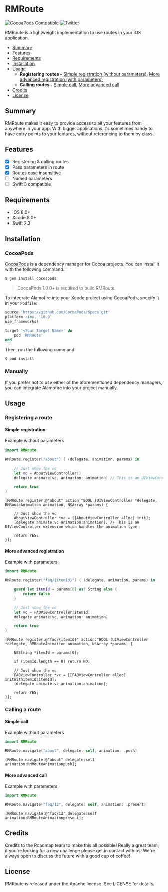 # RMRoute

[![CocoaPods Compatible](https://img.shields.io/cocoapods/p/RMRoute.svg)](https://img.shields.io/cocoapods/p/RMRoute.svg)
[![Twitter](https://img.shields.io/twitter/follow/roadmaptravel.svg?style=social&label=Follow)](http://twitter.com/roadmaptravel)

RMRoute is a lightweight implementation to use routes in your iOS application.

- [Summary](#summary)
- [Features](#features)
- [Requirements](#requirements)
- [Installation](#installation)
- [Usage](#usage)
    - **Registering routes -** [Simple registration (without parameters)](#simple-registration), [More advanced registration (with parameters)](#more-advanced-registration)
    - **Calling routes -** [Simple call](#simple-call), [More advanced call](#more-advanced-call)
- [Credits](#credits)
- [License](#license)

## Summary

RMRoute makes it easy to provide access to all your features from anywhere in your app. With bigger applications it's sometimes handy to have entry points to your features, without referencing to them by class.

## Features

- [x] Registering & calling routes
- [x] Pass parameters in route
- [x] Routes case insensitive
- [ ] Named parameters
- [ ] Swift 3 compatible

## Requirements

- iOS 8.0+
- Xcode 8.0+
- Swift 2.3

## Installation

### CocoaPods

[CocoaPods](http://cocoapods.org) is a dependency manager for Cocoa projects. You can install it with the following command:

```bash
$ gem install cocoapods
```

> CocoaPods 1.0.0+ is required to build RMRoute.

To integrate Alamofire into your Xcode project using CocoaPods, specify it in your `Podfile`:

```ruby
source 'https://github.com/CocoaPods/Specs.git'
platform :ios, '10.0'
use_frameworks!

target '<Your Target Name>' do
    pod 'RMRoute'
end
```

Then, run the following command:

```bash
$ pod install
```

### Manually

If you prefer not to use either of the aforementioned dependency managers, you can integrate Alamofire into your project manually.

## Usage

### Registering a route

#### Simple registration

Example without parameters

```swift
import RMRoute

RMRoute.register("about") { (delegate, animation, params) in
			
	// Just show the vc
	let vc = AboutViewController()
	delegate.animate(vc, animation: animation) // This is an UIViewController extension which handles the animation type

	return true
}
```

```objc
[RMRoute register:@"about" action:^BOOL (UIViewController *delegate, RMRouteAnimation animation, NSArray *params) {
		
	// Just show the vc
	AboutViewController *vc = [[AboutViewController alloc] init];
	[delegate animate:vc animation:animation]; // This is an UIViewController extension which handles the animation type

	return YES;
}];
```

#### More advanced registration

Example with parameters

```swift
import RMRoute

RMRoute.register("faq/{itemId}") { (delegate, animation, params) in

	guard let itemId = params[0] as? String else {
		return false
	}

	// Just show the vc
	let vc = FAQViewController(itemId)
	delegate.animate(vc, animation: animation)

	return true
}
```

```objc
[RMRoute register:@"faq/{itemId}" action:^BOOL (UIViewController *delegate, RMRouteAnimation animation, NSArray *params) {

	NSString *itemId = params[0];

	if (itemId.length == 0) return NO;
		
	// Just show the vc
	FAQViewController *vc = [[FAQViewController alloc] initWithItemId:itemId];
	[delegate animate:vc animation:animation];

	return YES;
}];
```

### Calling a route

#### Simple call

Example without parameters

```swift
import RMRoute

RMRoute.navigate("about", delegate: self, animation: .push)
```

```objc
[RMRoute navigate:@"about" delegate:self animation:RMRouteAnimationpush];
```

#### More advanced call

Example with parameters

```swift
import RMRoute

RMRoute.navigate("faq/12", delegate: self, animation: .present)
```

```objc
[RMRoute navigate:@"faq/12" delegate:self animation:RMRouteAnimationpresent];
```

## Credits

Credits to the Roadmap team to make this all possible! Really a great team, if you're looking for a new challenge please get in contact with us! We're always open to discuss the future with a good cup of coffee!


## License

RMRoute is released under the Apache license. See LICENSE for details.


